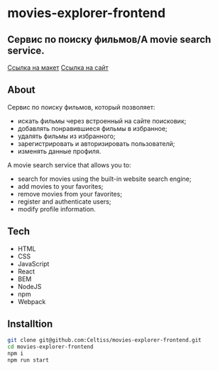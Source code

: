 # movies-explorer-frontend
## Сервис по поиску фильмов/A movie search service.

[Ссылка на макет](https://disk.yandex.ru/d/U8JYsQsV73DdYA)
[Cсылка на сайт](https://movies.tmr.nomoreparties.co)

## About
Сервис по поиску фильмов, который позволяет:
- искать фильмы через встроенный на сайте поисковик;
- добавлять понравившиеся фильмы в избранное;
- удалять фильмы из избранного;
- зарегистрировать и авторизировать пользователй;
- изменять данные профиля.

A movie search service that allows you to:
- search for movies using the built-in website search engine;
- add movies to your favorites;
- remove movies from your favorites;
- register and authenticate users;
- modify profile information.

## Tech

- HTML
- CSS
- JavaScript
- React
- BEM
- NodeJS
- npm
- Webpack

## Installtion

```sh
git clone git@github.com:Celtiss/movies-explorer-frontend.git
cd movies-explorer-frontend
npm i
npm run start
```
